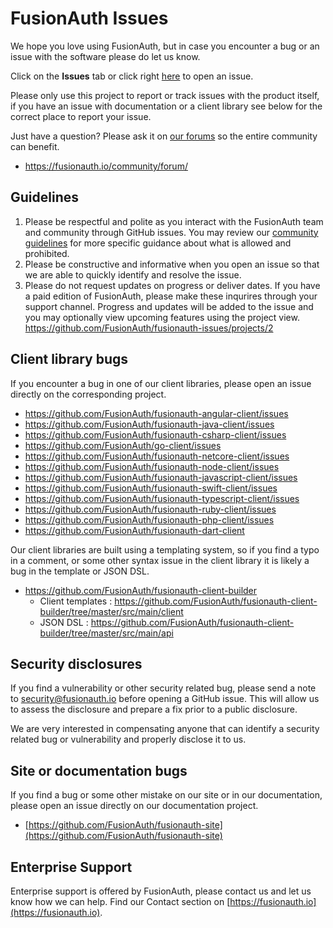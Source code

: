 # FusionAuth Issues
We hope you love using FusionAuth, but in case you encounter a bug or an issue with the software please do let us know.

Click on the **Issues** tab or click right [here](https://github.com/FusionAuth/fusionauth-issues/issues/new/choose) to open an issue.

Please only use this project to report or track issues with the product itself, if you have an issue with documentation or a client library see below for the correct place to report your issue.

Just have a question? Please ask it on [our forums](https://fusionauth.io/community/forum/) so the entire community can benefit. 
- https://fusionauth.io/community/forum/

## Guidelines
1. Please be respectful and polite as you interact with the FusionAuth team and community through GitHub issues. You may review our [community guidelines](https://fusionauth.io/community/forum/topic/1000/code-of-conduct) for more specific guidance about what is allowed and prohibited.
1. Please be constructive and informative when you open an issue so that we are able to quickly identify and resolve the issue.
1. Please do not request updates on progress or deliver dates. If you have a paid edition of FusionAuth, please make these inqurires through your support channel.  Progress and updates will be added to the issue and you may optionally view upcoming features using the project view. https://github.com/FusionAuth/fusionauth-issues/projects/2

## Client library bugs
If you encounter a bug in one of our client libraries, please open an issue directly on the corresponding project. 
- https://github.com/FusionAuth/fusionauth-angular-client/issues
- https://github.com/FusionAuth/fusionauth-java-client/issues
- https://github.com/FusionAuth/fusionauth-csharp-client/issues
- https://github.com/FusionAuth/go-client/issues
- https://github.com/FusionAuth/fusionauth-netcore-client/issues
- https://github.com/FusionAuth/fusionauth-node-client/issues
- https://github.com/FusionAuth/fusionauth-javascript-client/issues
- https://github.com/FusionAuth/fusionauth-swift-client/issues
- https://github.com/FusionAuth/fusionauth-typescript-client/issues
- https://github.com/FusionAuth/fusionauth-ruby-client/issues
- https://github.com/FusionAuth/fusionauth-php-client/issues
- https://github.com/FusionAuth/fusionauth-dart-client

Our client libraries are built using a templating system, so if you find a typo in a comment, or some other syntax issue in the client library it is likely a bug in the template or JSON DSL. 

- https://github.com/FusionAuth/fusionauth-client-builder
  - Client templates : https://github.com/FusionAuth/fusionauth-client-builder/tree/master/src/main/client
  - JSON DSL : https://github.com/FusionAuth/fusionauth-client-builder/tree/master/src/main/api 


## Security disclosures
If you find a vulnerability or other security related bug, please send a note to security@fusionauth.io before opening a GitHub issue. This will allow us to assess the disclosure and prepare a fix prior to a public disclosure. 

We are very interested in compensating anyone that can identify a security related bug or vulnerability and properly disclose it to us.

## Site or documentation bugs
If you find a bug or some other mistake on our site or in our documentation, please open an issue directly on our documentation project. 
- [https://github.com/FusionAuth/fusionauth-site](https://github.com/FusionAuth/fusionauth-site)

## Enterprise Support
Enterprise support is offered by FusionAuth, please contact us and let us know how we can help. Find our Contact section on  [https://fusionauth.io](https://fusionauth.io).
